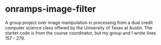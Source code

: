 # onramps-image-filter

A group project over image manipulation in processing from a dual credit computer science class offered by the University of Texas at Austin. The starter code is from the course coordinator, but my group and I wrote lines 157 - 279.
